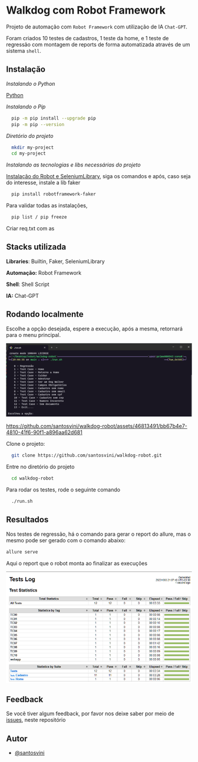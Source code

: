 
# Walkdog com Robot Framework

Projeto de automação com ```Robot Framework``` com utilização de IA ```Chat-GPT```.

Foram criados 10 testes de cadastros, 1 teste da home,
e 1 teste de regressão com montagem de reports de forma automatizada através de um sistema ```shell```.

## Instalação

*Instalando o Python*

[Python](https://python.org.br/instalacao-windows/)

*Instalando o Pip*

```bash
  pip -m pip install --upgrade pip
  pip -m pip --version
```

*Diretório do projeto*

```bash
  mkdir my-project
  cd my-project
```

*Instalando as tecnologias e libs necessárias do projeto*

[Instalação do Robot e SeleniumLibrary](https://github.com/robotframework/SeleniumLibrary/#installation), siga os comandos e após, caso seja do interesse, instale a lib faker

```bash
  pip install robotframework-faker
```

Para validar todas as instalações, 
```bash
  pip list / pip freeze
```
Criar req.txt com as 

## Stacks utilizada

**Libraries**: Builtin, Faker, SeleniumLibrary

**Automação:** Robot Framework

**Shell**: Shell Script

**IA:** Chat-GPT

## Rodando localmente

Escolhe a opção desejada, espere a execução, após a mesma, retornará para o menu principal.

![Screenshot](img/shell.png)

https://github.com/santosvini/walkdog-robot/assets/46813491/bb67b4e7-4810-41f6-90f1-a896aa62d681

Clone o projeto:

```bash
  git clone https://github.com/santosvini/walkdog-robot.git
```

Entre no diretório do projeto

```bash
  cd walkdog-robot
```
Para rodar os testes, rode o seguinte comando

```bash
  ./run.sh
```

## Resultados

Nos testes de regressão, há o comando para gerar o report do allure, mas o mesmo pode ser gerado com o comando abaixo:

```bash 
allure serve
```

Aqui o report que o robot monta ao finalizar as execuções

![Report](img/report.png)

## Feedback

Se você tiver algum feedback, por favor nos deixe saber por meio de [issues](https://github.com/santosvini/walkdog-robot/issues), neste repositório

## Autor

- [@santosvini](https://github.com/santosvini)
